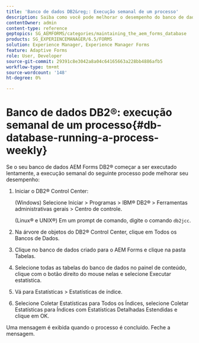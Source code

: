 ```yaml
---
title: 'Banco de dados DB2&reg;: Execução semanal de um processo'
description: Saiba como você pode melhorar o desempenho do banco de dados do AEM Forms DB2&reg;.
contentOwner: admin
content-type: reference
geptopics: SG_AEMFORMS/categories/maintaining_the_aem_forms_database
products: SG_EXPERIENCEMANAGER/6.5/FORMS
solution: Experience Manager, Experience Manager Forms
feature: Adaptive Forms
role: User, Developer
source-git-commit: 29391c8e3042a8a04c64165663a228bb4886afb5
workflow-type: tm+mt
source-wordcount: '148'
ht-degree: 0%

---
```


# Banco de dados DB2®: execução semanal de um processo{#db-database-running-a-process-weekly}

Se o seu banco de dados AEM Forms DB2® começar a ser executado lentamente, a execução semanal do seguinte processo pode melhorar seu desempenho:

1. Iniciar o DB2® Control Center:

   (Windows) Selecione Iniciar > Programas > IBM® DB2® > Ferramentas administrativas gerais > Centro de controle.

   (Linux® e UNIX®) Em um prompt de comando, digite o comando `db2jcc`.

1. Na árvore de objetos do DB2® Control Center, clique em Todos os Bancos de Dados.
1. Clique no banco de dados criado para o AEM Forms e clique na pasta Tabelas.
1. Selecione todas as tabelas do banco de dados no painel de conteúdo, clique com o botão direito do mouse nelas e selecione Executar estatística.
1. Vá para Estatísticas > Estatísticas de índice.
1. Selecione Coletar Estatísticas para Todos os Índices, selecione Coletar Estatísticas para Índices com Estatísticas Detalhadas Estendidas e clique em OK.

Uma mensagem é exibida quando o processo é concluído. Feche a mensagem.
